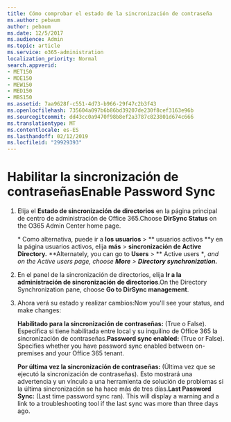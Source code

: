 ```yaml
---
title: Cómo comprobar el estado de la sincronización de contraseña
ms.author: pebaum
author: pebaum
ms.date: 12/5/2017
ms.audience: Admin
ms.topic: article
ms.service: o365-administration
localization_priority: Normal
search.appverid:
- MET150
- MOE150
- MEW150
- MED150
- MBS150
ms.assetid: 7aa9628f-c551-4d73-b966-29f47c2b3f43
ms.openlocfilehash: 735604a097b6b86bd39207de230f8cef3163e96b
ms.sourcegitcommit: dd43cc0a9470f98b8ef2a3787c823801d674c666
ms.translationtype: MT
ms.contentlocale: es-ES
ms.lasthandoff: 02/12/2019
ms.locfileid: "29929393"
---
```

# <a name="enable-password-sync"></a><span data-ttu-id="c0efc-102">Habilitar la sincronización de contraseñas</span><span class="sxs-lookup"><span data-stu-id="c0efc-102">Enable Password Sync</span></span>

1.  <span data-ttu-id="c0efc-103">Elija el **Estado de sincronización de directorios** en la página principal de centro de administración de Office 365.</span><span class="sxs-lookup"><span data-stu-id="c0efc-103">Choose **DirSync Status** on the O365 Admin Center home page.</span></span> 
    
     <span data-ttu-id="c0efc-104">\* Como alternativa, puede ir a **los usuarios** \> \*\* usuarios activos \*\*y en la página usuarios activos, elija **más** \> **sincronización de Active Directory.** \*</span><span class="sxs-lookup"><span data-stu-id="c0efc-104">\*Alternately, you can go to **Users** \> \*\* Active users \**, and on the Active users page, choose **More** \> **Directory synchronization.***</span></span> 
    
2. <span data-ttu-id="c0efc-105">En el panel de la sincronización de directorios, elija **Ir a la administración de sincronización de directorios**.</span><span class="sxs-lookup"><span data-stu-id="c0efc-105">On the Directory Synchronization pane, choose **Go to DirSync management**.</span></span> 
    
3. <span data-ttu-id="c0efc-106">Ahora verá su estado y realizar cambios:</span><span class="sxs-lookup"><span data-stu-id="c0efc-106">Now you'll see your status, and make changes:</span></span>
    
    <span data-ttu-id="c0efc-p101">**Habilitado para la sincronización de contraseñas:** (True o False). Especifica si tiene habilitada entre local y su inquilino de Office 365 la sincronización de contraseñas.</span><span class="sxs-lookup"><span data-stu-id="c0efc-p101">**Password sync enabled:** (True or False). Specifies whether you have password sync enabled between on-premises and your Office 365 tenant.</span></span> 
    
    <span data-ttu-id="c0efc-p102">**Por última vez la sincronización de contraseñas:** (Última vez que se ejecutó la sincronización de contraseñas). Esto mostrará una advertencia y un vínculo a una herramienta de solución de problemas si la última sincronización se ha hace más de tres días.</span><span class="sxs-lookup"><span data-stu-id="c0efc-p102">**Last Password Sync:** (Last time password sync ran). This will display a warning and a link to a troubleshooting tool if the last sync was more than three days ago.</span></span> 
    

